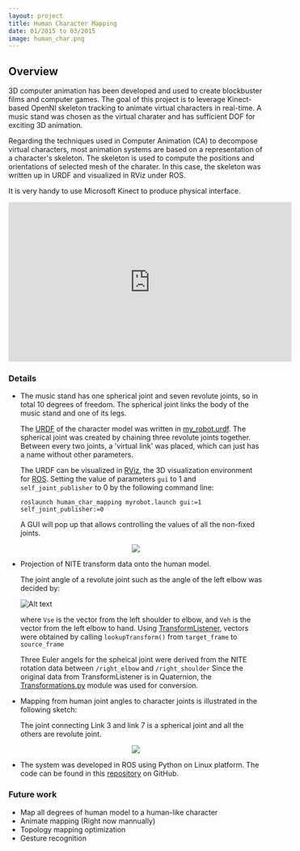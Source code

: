 ```yaml
---
layout: project
title: Human Character Mapping
date: 01/2015 to 03/2015
image: human_char.png
---
```


## Overview

3D computer animation has been developed and used to create blockbuster films and computer games. The goal of this project is to leverage Kinect-based OpenNI skeleton tracking to animate virtual characters in real-time. A music stand was chosen as the virtual charater and has sufficient DOF for exciting 3D animation.   

Regarding the techniques used in Computer Animation (CA) to decompose virtual characters, most animation systems are based on a representation of a character's skeleton. The skeleton is used to compute the positions and orientations of selected mesh of the charater. In this case, the skeleton was written up in URDF and visualized in RViz under ROS. 

It is very handy to use Microsoft Kinect to produce physical interface. 

<p align="center">

<iframe width="560" height="315" src="https://www.youtube.com/embed/m98IJ71wfu0" frameborder="0" allowfullscreen></iframe>

</p>

### Details 

* The music stand has one spherical joint and seven revolute joints, so in total 10 degrees of freedom. The spherical joint links the body of the music stand and one of its legs.

  The [URDF](http://wiki.ros.org/urdf) of the character model was written in [my_robot.urdf](https://github.com/YunchuLiu/Human-Character-Mapping/blob/master/urdf/my_robot.urdf). The spherical joint was created by chaining three revolute joints together. Between every two joints, a 'virtual link' was placed, which can just has a name without other parameters.  
  
  The URDF can be visualized in [RViz](http://wiki.ros.org/rviz), the 3D visualization environment for [ROS](http://www.ros.org/about-ros). Setting the value of parameters `gui` to 1 and `self_joint_publisher` to 0 by the following command line:
  
  `roslaunch human_char_mapping myrobot.launch gui:=1 self_joint_publisher:=0`
  
  A GUI will pop up that allows controlling the values of all the non-fixed joints. 
  
<div style="text-align:center">

<img src ="/Portfolio//projects/urdf.png" />

</div>
  
* Projection of NITE transform data onto the human model.
  
  The joint angle of a revolute joint such as the angle of the left elbow was decided by: 
  
  ![Alt text](/Portfolio//projects/formula.png)

  where `Vse` is the vector from the left shoulder to elbow, and `Veh` is the vector from the left elbow to hand.
  Using [TransformListener](http://wiki.ros.org/tf/Overview/Using%20Published%20Transforms), vectors were obtained by calling `lookupTransform()` from `target_frame` to `source_frame`
   
  Three Euler angels for the spheical joint were derived from the NITE rotation data between `/right_elbow` and `/right_shoulder` Since the original data from TransformListener is in Quaternion, the [Transformations.py](https://github.com/ros/geometry/blob/hydro-devel/tf/src/tf/transformations.py) module was used for conversion. 
   
* Mapping from human joint angles to character joints is illustrated in the following sketch:

  The joint connecting Link 3 and link 7 is a spherical joint and all the others are revolute joint. 
  
<div style="text-align:center">

<img src ="/Portfolio//projects/mapping.png" />

</div>

* The system was developed in ROS using Python on Linux platform. The code can be found in this [repository](https://github.com/YunchuLiu/Human-Character-Mapping)
 on GitHub. 
  
  
### Future work  

* Map all degrees of human model to a human-like character
* Animate mapping (Right now mannually) 
* Topology mapping optimization
* Gesture recognition 


